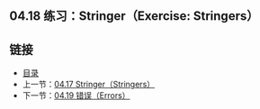 ## 04.18 练习：Stringer（Exercise: Stringers）


## 链接
* [目录](https://github.com/gnefiy/go-tour-zh/blob/master/README.md)
* 上一节：[04.17 Stringer（Stringers）](https://github.com/gnefiy/go-tour-zh/blob/master/tour/methods/04.17.md)
* 下一节：[04.19 错误（Errors）](https://github.com/gnefiy/go-tour-zh/blob/master/tour/methods/04.19.md)

